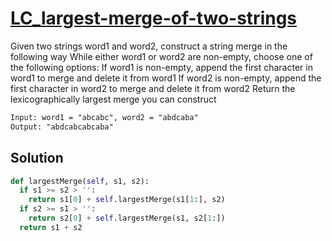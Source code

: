 # [LC_largest-merge-of-two-strings](https://leetcode.com/problems/largest-merge-of-two-strings)

Given two strings word1 and word2, construct a string merge in the following way
While either word1 or word2 are non-empty, choose one of the following options:
  If word1 is non-empty, append the first character in word1 to merge and delete it from word1
  If word2 is non-empty, append the first character in word2 to merge and delete it from word2
Return the lexicographically largest merge you can construct

```txt
Input: word1 = "abcabc", word2 = "abdcaba"
Output: "abdcabcabcaba"
```

## Solution

```py
def largestMerge(self, s1, s2):
  if s1 >= s2 > '':
    return s1[0] + self.largestMerge(s1[1:], s2)
  if s2 >= s1 > '':
    return s2[0] + self.largestMerge(s1, s2[1:])
  return s1 + s2
```
